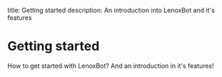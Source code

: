 title: Getting started
description: An introduction into LenoxBot and it's features

# Getting started

How to get started with LenoxBot? And an introduction in it's features!
